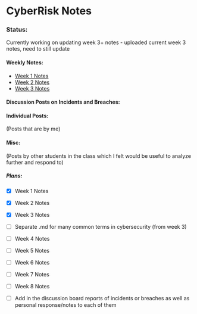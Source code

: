 # CyberRisk Notes


### Status: 
Currently working on updating week 3+ notes - uploaded current week 3 notes, need to still update

#### Weekly Notes:
* [Week 1 Notes](https://github.com/Etam4225/CyberRisk-Notes/blob/main/Weekly%20Notes/Week%201%20-%20Intro.md)
* [Week 2 Notes](https://github.com/Etam4225/CyberRisk-Notes/blob/main/Weekly%20Notes/Week%202%20-%20Various%20Case%20Studies%20%2B%20Cybersecurity%20General%20Info.md)
* [Week 3 Notes](https://github.com/Etam4225/CyberRisk-Notes/blob/main/Weekly%20Notes/Week%203%20-%20Additional%20Cyber%20Terms%20and%20Case%20Studies%20(Kaseya%20%2B%20ILOVEYOU).md)
#### Discussion Posts on Incidents and Breaches:

#### Individual Posts: 
(Posts that are by me)


#### Misc: 
(Posts by other students in the class which I felt would be useful to analyze further and respond to)


##### Plans:
- [X] Week 1 Notes
- [X] Week 2 Notes
- [X] Week 3 Notes
- [ ] Separate .md for many common terms in cybersecurity (from week 3)
- [ ] Week 4 Notes
- [ ] Week 5 Notes
- [ ] Week 6 Notes
- [ ] Week 7 Notes
- [ ] Week 8 Notes
- [ ]  Add in the discussion board reports of incidents or breaches as well as personal response/notes to each of them

